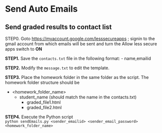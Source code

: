 # Send Auto Emails
## Send graded results to contact list

STEP0. Goto https://myaccount.google.com/lesssecureapps ; signin to the gmail account from which emails will be sent and turn the Allow less secure apps switch to **ON**

**STEP1.** Save the `contacts.txt` file in the following format:
    - name,emailid

**STEP2.** Modify the `message.txt` to edit the template.

**STEP3.** Place the homework folder in the same folder as the script. The homework folder structure should be
  - <homework_folder_name>
    - student_name (should match the name in the contacts.txt)
      - graded_file1.html
      - graded_file2.html

**STEP4.** Execute the Python script <br/>
```python sendEmails.py <sender_emailid> <sender_email_password> <homework_folder_name>```
